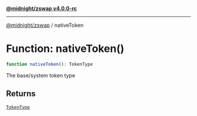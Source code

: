 [**@midnight/zswap v4.0.0-rc**](../README.md)

***

[@midnight/zswap](../globals.md) / nativeToken

# Function: nativeToken()

```ts
function nativeToken(): TokenType
```

The base/system token type

## Returns

[`TokenType`](../type-aliases/TokenType.md)
